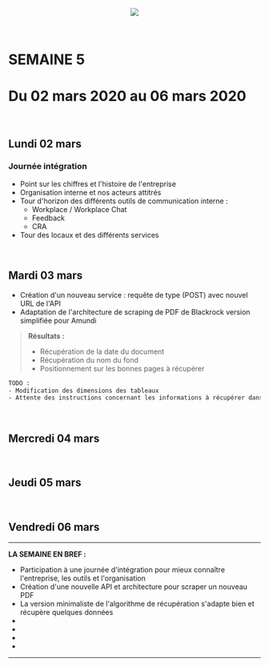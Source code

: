 <p align="center"><img src="https://zupimages.net/up/20/06/pd6r.png"></p>
<br/>

# SEMAINE 5
# Du 02 mars 2020 au 06 mars 2020
<br/>

## Lundi 02 mars

### Journée intégration
* Point sur les chiffres et l'histoire de l'entreprise
* Organisation interne et nos acteurs attitrés 
* Tour d'horizon des différents outils de communication interne :
    * Workplace / Workplace Chat
    * Feedback
    * CRA
* Tour des locaux et des différents services
<br/>

## Mardi 03 mars

* Création d'un nouveau service : requête de type (POST) avec nouvel URL de l'API
* Adaptation de l'architecture de scraping de PDF de Blackrock version simplifiée pour Amundi
> **Résultats :**
> * Récupération de la date du document
> * Récupération du nom du fond
> * Positionnement sur les bonnes pages à récupérer

```bash
TODO :
- Modification des dimensions des tableaux 
- Attente des instructions concernant les informations à récupérer dans le PDF pour mettre en place la logique de récupération
```
<br/>

## Mercredi 04 mars

<br/>

## Jeudi 05 mars

<br/>

## Vendredi 06 mars



---------------------------------

**LA SEMAINE EN BREF :** 
- Participation à une journée d'intégration pour mieux connaître l'entreprise, les outils et l'organisation
- Création d'une nouvelle API et architecture pour scraper un nouveau PDF 
- La version minimaliste de l'algorithme de récupération s'adapte bien et récupère quelques données
- 
- 
- 
- 

---------------------------------
